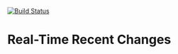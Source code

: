 [![Build Status](https://github.com/Krinkle/mw-gadget-rtrc/actions/workflows/CI.yaml/badge.svg)](https://github.com/Krinkle/mw-gadget-rtrc/actions/workflows/CI.yaml)


# Real-Time Recent Changes
